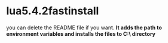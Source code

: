 # lua5.4.2fastinstall
you can delete the README file if you want.
**It adds the path to environment variables and installs the files to C:\ directory**
